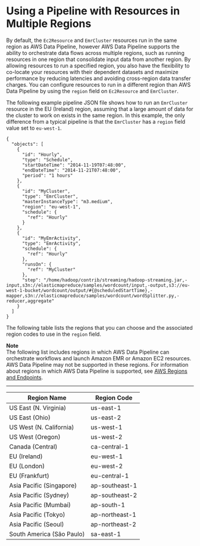 # Using a Pipeline with Resources in Multiple Regions<a name="dp-manage-region"></a>

By default, the `Ec2Resource` and `EmrCluster` resources run in the same region as AWS Data Pipeline, however AWS Data Pipeline supports the ability to orchestrate data flows across multiple regions, such as running resources in one region that consolidate input data from another region\. By allowing resources to run a specified region, you also have the flexibility to co\-locate your resources with their dependent datasets and maximize performance by reducing latencies and avoiding cross\-region data transfer charges\. You can configure resources to run in a different region than AWS Data Pipeline by using the `region` field on `Ec2Resource` and `EmrCluster`\. 

The following example pipeline JSON file shows how to run an `EmrCluster` resource in the EU \(Ireland\) region, assuming that a large amount of data for the cluster to work on exists in the same region\. In this example, the only difference from a typical pipeline is that the `EmrCluster` has a `region` field value set to `eu-west-1`\.

```
{
  "objects": [
    {
      "id": "Hourly",
      "type": "Schedule",
      "startDateTime": "2014-11-19T07:48:00",
      "endDateTime": "2014-11-21T07:48:00",
      "period": "1 hours"
    },
    {
      "id": "MyCluster",
      "type": "EmrCluster",
      "masterInstanceType": "m3.medium",
      "region": "eu-west-1",
      "schedule": {
        "ref": "Hourly"
      }
    },
    {
      "id": "MyEmrActivity",
      "type": "EmrActivity",
      "schedule": {
        "ref": "Hourly"
      },
      "runsOn": {
        "ref": "MyCluster"
      },
      "step": "/home/hadoop/contrib/streaming/hadoop-streaming.jar,-input,s3n://elasticmapreduce/samples/wordcount/input,-output,s3://eu-west-1-bucket/wordcount/output/#{@scheduledStartTime},-mapper,s3n://elasticmapreduce/samples/wordcount/wordSplitter.py,-reducer,aggregate"
    }
  ]
}
```

The following table lists the regions that you can choose and the associated region codes to use in the `region` field\. 

**Note**  
The following list includes regions in which AWS Data Pipeline can orchestrate workflows and launch Amazon EMR or Amazon EC2 resources\. AWS Data Pipeline may not be supported in these regions\. For information about regions in which AWS Data Pipeline is supported, see [AWS Regions and Endpoints](https://docs.aws.amazon.com/general/latest/gr/rande.html#datapipeline_region)\.


****  

| Region Name | Region Code | 
| --- | --- | 
| US East \(N\. Virginia\) | us\-east\-1 | 
| US East \(Ohio\) | us\-east\-2 | 
| US West \(N\. California\) | us\-west\-1 | 
| US West \(Oregon\) | us\-west\-2 | 
| Canada \(Central\) | ca\-central\-1 | 
| EU \(Ireland\) | eu\-west\-1 | 
| EU \(London\) | eu\-west\-2 | 
| EU \(Frankfurt\) | eu\-central\-1 | 
| Asia Pacific \(Singapore\) | ap\-southeast\-1 | 
| Asia Pacific \(Sydney\) | ap\-southeast\-2 | 
| Asia Pacific \(Mumbai\) | ap\-south\-1 | 
| Asia Pacific \(Tokyo\) | ap\-northeast\-1 | 
| Asia Pacific \(Seoul\) | ap\-northeast\-2 | 
| South America \(São Paulo\) | sa\-east\-1 | 
